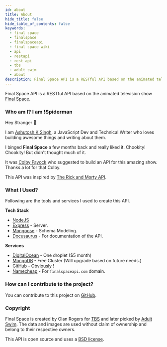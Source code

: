 ```yaml
---
id: about
title: About
hide_title: false
hide_table_of_contents: false
keywords:
  - final space
  - finalspace
  - finalspaceapi
  - final space wiki
  - api
  - restapi
  - rest api
  - tbs
  - adult swim
  - about
description: Final Space API is a RESTful API based on the animated television show Final Space
---
```


Final Space API is a RESTful API based on the animated television show [Final Space](https://en.wikipedia.org/wiki/Final_Space).

### Who am I? I am !Spiderman

Hey Stranger 👋

I am [Ashutosh K Singh](https://twitter.com/noharashutosh), a JavaScript Dev and Technical Writer who loves building awesome things and writing about them.

I binged **Final Space** a few months back and really liked it. Chookity! Chookity! But didn't thought much of it.

It was [Colby Fayock](https://www.colbyfayock.com/) who suggested to build an API for this amazing show. Thanks a lot for that Colby.

This API was inspired by [The Rick and Morty API](https://rickandmortyapi.com).

### What I Used?

Following are the tools and services I used to create this API.

**Tech Stack**

- [NodeJS](https://nodejs.org/en/)
- [Express](https://expressjs.com/) - Server.
- [Mongoose](https://mongoosejs.com/) - Schema Modeling.
- [Docusaurus](https://v2.docusaurus.io/) - For documentation of the API.

**Services**

- [DigitalOcean](https://m.do.co/c/209c5b75f34f) - One droplet (\$5 month)
- [MongoDB](https://www.mongodb.com/) - Free Cluster (Will upgrade based on future needs.)
- [GitHub](https://github.com/lelouchB/final-space-api) - Obviously !
- [Namecheap](https://www.namecheap.com/) - For `finalspaceapi.com` domain.

### How can I contribute to the project?

You can contribute to this project on [GitHub](https://github.com/lelouchb/final-space-api).

### Copyright

Final Space is created by Olan Rogers for [TBS](https://www.tbs.com/) and later picked by [Adult Swim](https://www.adultswim.com). The data and images are used without claim of ownership and belong to their respective owners.

This API is open source and uses a [BSD license](https://github.com/lelouchB/final-space-api/blob/main/LICENSE).
